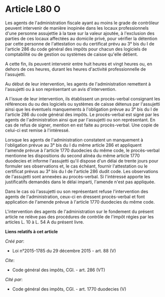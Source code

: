 # Article L80 O

Les agents de l'administration fiscale ayant au moins le grade de contrôleur peuvent intervenir de manière inopinée dans les
locaux professionnels d'une personne assujettie à la taxe sur la valeur ajoutée, à l'exclusion des parties de ces locaux
affectées au domicile privé, pour vérifier la détention par cette personne de l'attestation ou du certificat prévu au 3° bis
du I de l'article 286 du code général des impôts pour chacun des logiciels de comptabilité ou de gestion ou systèmes de
caisse qu'elle détient. 

A cette fin, ils peuvent intervenir entre huit heures et vingt heures ou, en dehors de ces heures, durant les heures
d'activité professionnelle de l'assujetti. 

Au début de leur intervention, les agents de l'administration remettent à l'assujetti ou à son représentant un avis
d'intervention. 

A l'issue de leur intervention, ils établissent un procès-verbal consignant les références du ou des logiciels ou systèmes de
caisse détenus par l'assujetti ainsi que les éventuels manquements à l'obligation prévue au 3° bis du I de l'article 286 du
code général des impôts. Le procès-verbal est signé par les agents de l'administration ainsi que par l'assujetti ou son
représentant. En cas de refus de signer, mention en est faite au procès-verbal. Une copie de celui-ci est remise à
l'intéressé. 

Lorsque les agents de l'administration constatent un manquement à l'obligation prévue au 3° bis du I du même article 286 et
appliquent l'amende prévue à l'article 1770 duodecies du même code, le procès-verbal mentionne les dispositions du second
alinéa du même article 1770 duodecies et informe l'assujetti qu'il dispose d'un délai de trente jours pour formuler ses
observations et, le cas échéant, fournir l'attestation ou le certificat prévus au 3° bis du I de l'article 286 dudit code.
Les observations de l'assujetti sont annexées au procès-verbal. Si l'intéressé apporte les justificatifs demandés dans le
délai imparti, l'amende n'est pas appliquée. 

Dans le cas où l'assujetti ou son représentant refuse l'intervention des agents de l'administration, ceux-ci en dressent
procès-verbal et font application de l'amende prévue à l'article 1770 duodecies du même code. 

L'intervention des agents de l'administration sur le fondement du présent article ne relève pas des procédures de contrôle de
l'impôt régies par les articles L. 10 à L. 54 A du présent livre.

**Liens relatifs à cet article**

_Créé par_:

  - Loi n°2015-1785 du 29 décembre 2015 - art. 88 (V)

_Cite_:

  - Code général des impôts, CGI. - art. 286 (VT)

_Cité par_:

  - Code général des impôts, CGI. - art. 1770 duodecies (V)
